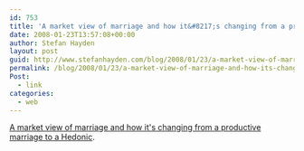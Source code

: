 ```yaml
---
id: 753
title: 'A market view of marriage and how it&#8217;s changing from a productive marriage to a Hedonic'
date: 2008-01-23T13:57:08+00:00
author: Stefan Hayden
layout: post
guid: http://www.stefanhayden.com/blog/2008/01/23/a-market-view-of-marriage-and-how-its-changing-from-a-productive-marriage-to-a-hedonic/
permalink: /blog/2008/01/23/a-market-view-of-marriage-and-how-its-changing-from-a-productive-marriage-to-a-hedonic/
Post:
  - link
categories:
  - web
---
```

<a href="http://www.cato-unbound.org/2008/01/18/betsey-stevenson-and-justin-wolfers/marriage-and-the-market/">A market view of marriage and how it's changing from a productive marriage to a Hedonic</a>.